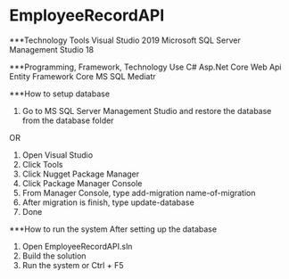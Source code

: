 # EmployeeRecordAPI

***Technology Tools
Visual Studio 2019
Microsoft SQL Server Management Studio 18

***Programming, Framework, Technology Use
C#
Asp.Net Core Web Api
Entity Framework Core
MS SQL
Mediatr


***How to setup database
1. Go to MS SQL Server Management Studio and restore the database from the database folder

OR

1. Open Visual Studio 
2. Click Tools
3. Click Nugget Package Manager
4. Click Package Manager Console
5. From Manager Console, type add-migration name-of-migration
6. After migration is finish, type update-database
7. Done

***How to run the system
After setting up the database

1. Open EmployeeRecordAPI.sln
2. Build the solution
3. Run the system or Ctrl + F5
